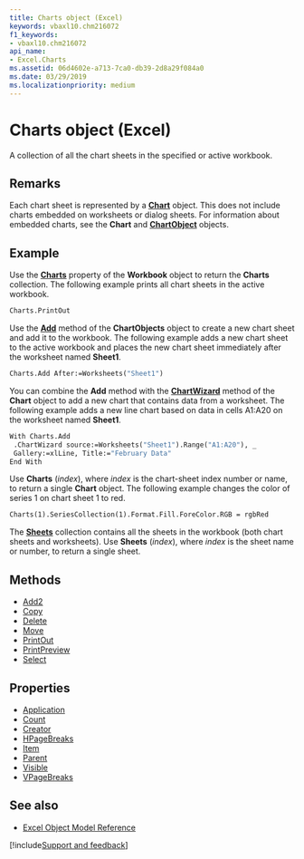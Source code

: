 ```yaml
---
title: Charts object (Excel)
keywords: vbaxl10.chm216072
f1_keywords:
- vbaxl10.chm216072
api_name:
- Excel.Charts
ms.assetid: 06d4602e-a713-7ca0-db39-2d8a29f084a0
ms.date: 03/29/2019
ms.localizationpriority: medium
---
```



# Charts object (Excel)

A collection of all the chart sheets in the specified or active workbook.


## Remarks

Each chart sheet is represented by a **[Chart](Excel.Chart(object).md)** object. This does not include charts embedded on worksheets or dialog sheets. For information about embedded charts, see the **Chart** and **[ChartObject](Excel.ChartObject.md)** objects.


## Example

Use the **[Charts](Excel.Workbook.Charts.md)** property of the **Workbook** object to return the **Charts** collection. The following example prints all chart sheets in the active workbook.

```vb
Charts.PrintOut
```

Use the **[Add](excel.chartobjects.add.md)** method of the **ChartObjects** object to create a new chart sheet and add it to the workbook. The following example adds a new chart sheet to the active workbook and places the new chart sheet immediately after the worksheet named **Sheet1**.

```vb
Charts.Add After:=Worksheets("Sheet1")
```

You can combine the **Add** method with the **[ChartWizard](Excel.Chart.ChartWizard.md)** method of the **Chart** object to add a new chart that contains data from a worksheet. The following example adds a new line chart based on data in cells A1:A20 on the worksheet named **Sheet1**.

```vb
With Charts.Add 
 .ChartWizard source:=Worksheets("Sheet1").Range("A1:A20"), _ 
 Gallery:=xlLine, Title:="February Data" 
End With
```

Use **Charts** (_index_), where _index_ is the chart-sheet index number or name, to return a single **Chart** object. The following example changes the color of series 1 on chart sheet 1 to red.

```vb
Charts(1).SeriesCollection(1).Format.Fill.ForeColor.RGB = rgbRed
```

The **[Sheets](Excel.Sheets.md)** collection contains all the sheets in the workbook (both chart sheets and worksheets). Use **Sheets** (_index_), where _index_ is the sheet name or number, to return a single sheet.


## Methods

- [Add2](Excel.charts.add2.md)
- [Copy](Excel.Charts.Copy.md)
- [Delete](Excel.Charts.Delete.md)
- [Move](Excel.Charts.Move.md)
- [PrintOut](Excel.Charts.PrintOut.md)
- [PrintPreview](Excel.Charts.PrintPreview.md)
- [Select](Excel.Charts.Select.md)

## Properties

- [Application](Excel.Charts.Application.md)
- [Count](Excel.Charts.Count.md)
- [Creator](Excel.Charts.Creator.md)
- [HPageBreaks](Excel.Charts.HPageBreaks.md)
- [Item](Excel.Charts.Item.md)
- [Parent](Excel.Charts.Parent.md)
- [Visible](Excel.Charts.Visible.md)
- [VPageBreaks](Excel.Charts.VPageBreaks.md)

## See also

- [Excel Object Model Reference](overview/Excel/object-model.md)

[!include[Support and feedback](~/includes/feedback-boilerplate.md)]
